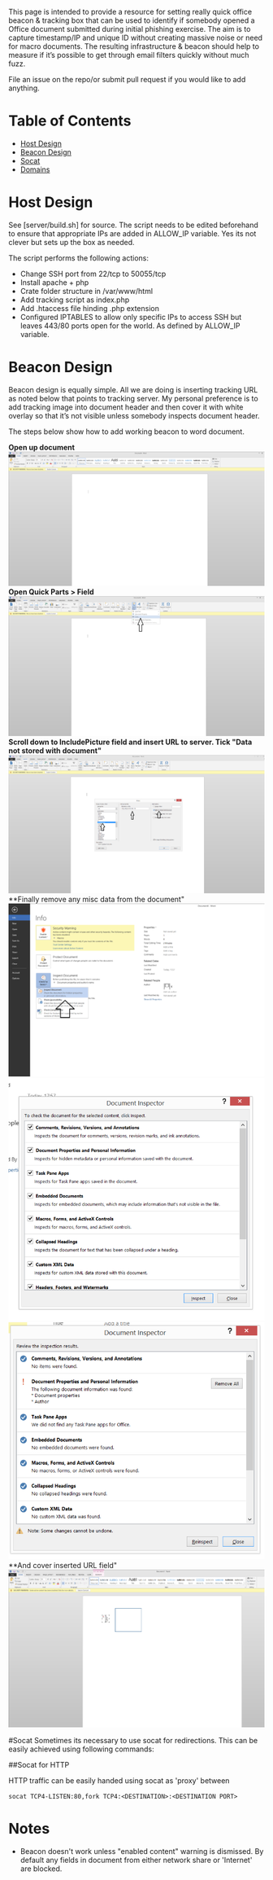 This page is intended to provide a resource for setting really quick office beacon & tracking box that can be used to identify if somebody opened a Office document submitted during initial phishing exercise. The aim is to capture timestamp/IP and unique ID without creating massive noise or need for macro documents. The resulting infrastructure & beacon should help to measure if it’s possible to get through email filters quickly without much fuzz.

File an issue on the repo/or submit pull request if you would like to add anything.

# Table of Contents

- [Host Design](#host-design)
- [Beacon Design](#beacon-design)
- [Socat](#socat)
- [Domains](#domain)

# Host Design

See [server/build.sh] for source. The script needs to be edited beforehand to ensure that appropriate IPs are added in ALLOW_IP variable. Yes its not clever but sets up the box as needed.

The script performs the following actions:

* Change SSH port from 22/tcp to 50055/tcp
* Install apache + php 
* Crate folder structure in /var/www/html
* Add tracking script as index.php
* Add .htaccess file hinding .php extension
* Configured IPTABLES to allow only specific IPs to access SSH but leaves 443/80 ports open for the world. As defined by ALLOW_IP variable.

# Beacon Design

Beacon design is equally simple. All we are doing is inserting tracking URL as noted below that points to tracking server. My personal preference is to add tracking image into document header and then cover it with white overlay so that it’s not visible unless somebody inspects document header.

The steps below show how to add working beacon to word document.

**Open up document**
![Alt text](beacon/start.png?raw=true "Step1")
**Open Quick Parts > Field**
![Alt text](beacon/step1.png?raw=true "Step2")
**Scroll down to IncludePicture field and insert URL to server. Tick "Data not stored with document"**
![Alt text](beacon/step2.png?raw=true "Step3")
**Finally remove any misc data from the document"
![Alt text](beacon/step3.png?raw=true "Step4")
![Alt text](beacon/step4.png?raw=true "Step5")
![Alt text](beacon/step5.png?raw=true "Step6")
**And cover inserted URL field"
![Alt text](beacon/step6-custom.png?raw=true "Step7")



#Socat 
Sometimes its necessary to use socat for redirections. This can be easily achieved using following commands:

##Socat for HTTP

HTTP traffic can be easily handed using socat as 'proxy' between 
```
socat TCP4-LISTEN:80,fork TCP4:<DESTINATION>:<DESTINATION PORT>
```

# Notes

* Beacon doesn't work unless "enabled content" warning is dismissed. By default any fields in document from either network share or 'Internet' are blocked.
